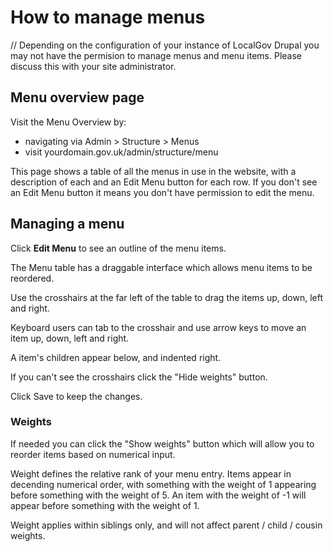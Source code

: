 # How to manage menus

// Depending on the configuration of your instance of LocalGov Drupal you may not have the permision to manage menus and menu items. Please discuss this with your site administrator.

## Menu overview page

Visit the Menu Overview by:

- navigating via Admin > Structure > Menus
- visit yourdomain.gov.uk/admin/structure/menu

This page shows a table of all the menus in use in the website, with a description of each and an Edit Menu button for each row. If you don't see an Edit Menu button it means you don't have permission to edit the menu.

## Managing a menu

Click **Edit Menu** to see an outline of the menu items.

The Menu table has a draggable interface which allows menu items to be reordered.

Use the crosshairs at the far left of the table to drag the items up, down, left and right.

Keyboard users can tab to the crosshair and use arrow keys to move an item up, down, left and right.

A item's children appear below, and indented right.

If you can't see the crosshairs click the "Hide weights" button.

Click Save to keep the changes.

### Weights

If needed you can click the "Show weights" button which will allow you to reorder items based on numerical input.

Weight defines the relative rank of your menu entry. Items appear in decending numerical order, with something with the weight of 1 appearing before something with the weight of 5. An item with the weight of -1 will appear before something with the weight of 1.

Weight applies within siblings only, and will not affect parent / child / cousin weights.

